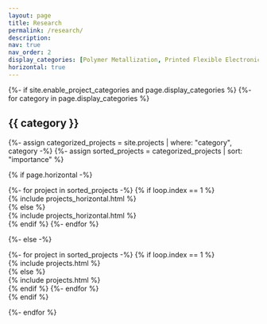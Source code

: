 ```yaml
---
layout: page
title: Research
permalink: /research/
description: 
nav: true
nav_order: 2
display_categories: [Polymer Metallization, Printed Flexible Electronics, Energy Devices, Spray Modeling, Deneme]
horizontal: true
---
```


<!-- pages/projects.md -->
<div class="projects">
{%- if site.enable_project_categories and page.display_categories %}
  <!-- Display categorized projects -->
  {%- for category in page.display_categories %}
  <h2 class="category">{{ category }}</h2>
  {%- assign categorized_projects = site.projects | where: "category", category -%}
  {%- assign sorted_projects = categorized_projects | sort: "importance" %}
  <!-- Generate cards for each project -->
  
  {% if page.horizontal -%}

  <div class="container">
    <div class="row row-cols-1">    
      {%- for project in sorted_projects -%}
        {% if loop.index == 1 %}  <!-- Add this condition to target the first column -->
          <div class="col-first"> <!-- Assign a custom class to the first column -->
            {% include projects_horizontal.html %}
          </div>
        {% else %}
          <div class="col">
            {% include projects_horizontal.html %}
          </div>
        {% endif %}
      {%- endfor %}
    </div>
  </div>

  {%- else -%}

  <div class="grid">
    {%- for project in sorted_projects -%}
      {% if loop.index == 1 %}  <!-- Add this condition to target the first column -->
        <div class="col-first"> <!-- Assign a custom class to the first column -->
          {% include projects.html %}
        </div>
      {% else %}
        <div class="col">
          {% include projects.html %}
        </div>
      {% endif %}
    {%- endfor %}
  </div>
  {% endif %} <!-- Move the endif to this location -->
  <!-- End Generate cards for each project -->
  
  {%- endfor %}
</div>